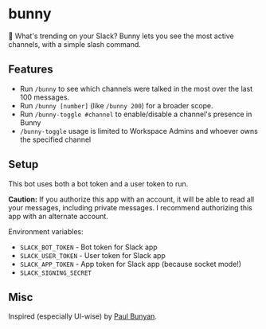 # bunny

🐇 What's trending on your Slack? Bunny lets you see the most active channels, with a simple slash command.

## Features

-   Run `/bunny` to see which channels were talked in the most over the last 100 messages.
-   Run `/bunny [number]` (like `/bunny 200`) for a broader scope.
-   Run `/bunny-toggle #channel` to enable/disable a channel's presence in Bunny
-   `/bunny-toggle` usage is limited to Workspace Admins and whoever owns the specified channel

## Setup

This bot uses both a bot token and a user token to run.

**Caution:** If you authorize this app with an account, it will be able to read all your messages, including private messages. I recommend authorizing this app with an alternate account.

Environment variables:

-   `SLACK_BOT_TOKEN` - Bot token for Slack app
-   `SLACK_USER_TOKEN` - User token for Slack app
-   `SLACK_APP_TOKEN` - App token for Slack app (because socket mode!)
-   `SLACK_SIGNING_SECRET`

## Misc

Inspired (especially UI-wise) by [Paul Bunyan](https://github.com/hackclub/bunyan).
